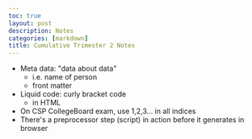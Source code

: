 ```yaml
---
toc: true
layout: post
description: Notes
categories: [markdown] 
title: Cumulative Trimester 2 Notes
---
```


- Meta data: "data about data"
    - i.e. name of person
    - front matter
- Liquid code: curly bracket code
    - in HTML
- On CSP CollegeBoard exam, use 1,2,3... in all indices
- There's a preprocessor step (script) in action before it generates in browser